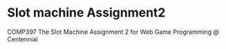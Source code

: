 # Slot machine Assignment2

COMP397 The Slot Machine Assignment 2 for Web Game Programming @ Centennial
